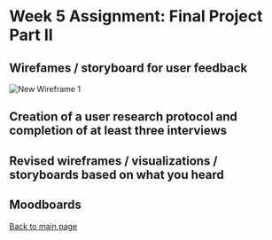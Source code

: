 # Week 5 Assignment: Final Project Part II

## Wirefames / storyboard for user feedback
![New Wireframe 1](https://user-images.githubusercontent.com/60046385/74597875-80f0af00-5034-11ea-8725-4c5f09886110.png)

## Creation of a user research protocol and completion of at least three interviews

## Revised wireframes / visualizations / storyboards based on what you heard

## Moodboards 

[Back to main page](https://estherytan.github.io/datavis-portfolio/)
